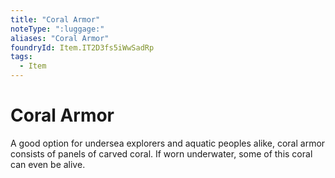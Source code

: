 ```yaml
---
title: "Coral Armor"
noteType: ":luggage:"
aliases: "Coral Armor"
foundryId: Item.IT2D3fs5iWwSadRp
tags:
  - Item
---
```


# Coral Armor

A good option for undersea explorers and aquatic peoples alike, coral armor consists of panels of carved coral. If worn underwater, some of this coral can even be alive.
